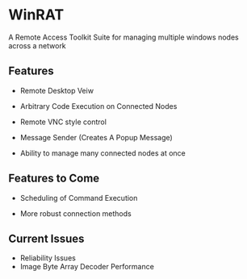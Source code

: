 # WinRAT
A Remote Access Toolkit Suite for managing multiple windows nodes across a network

## Features

* Remote Desktop Veiw

* Arbitrary Code Execution on Connected Nodes

* Remote VNC style control

* Message Sender (Creates A Popup Message)

* Ability to manage many connected nodes at once

## Features to Come

* Scheduling of Command Execution

* More robust connection methods

## Current Issues

* Reliability Issues
* Image Byte Array Decoder Performance

